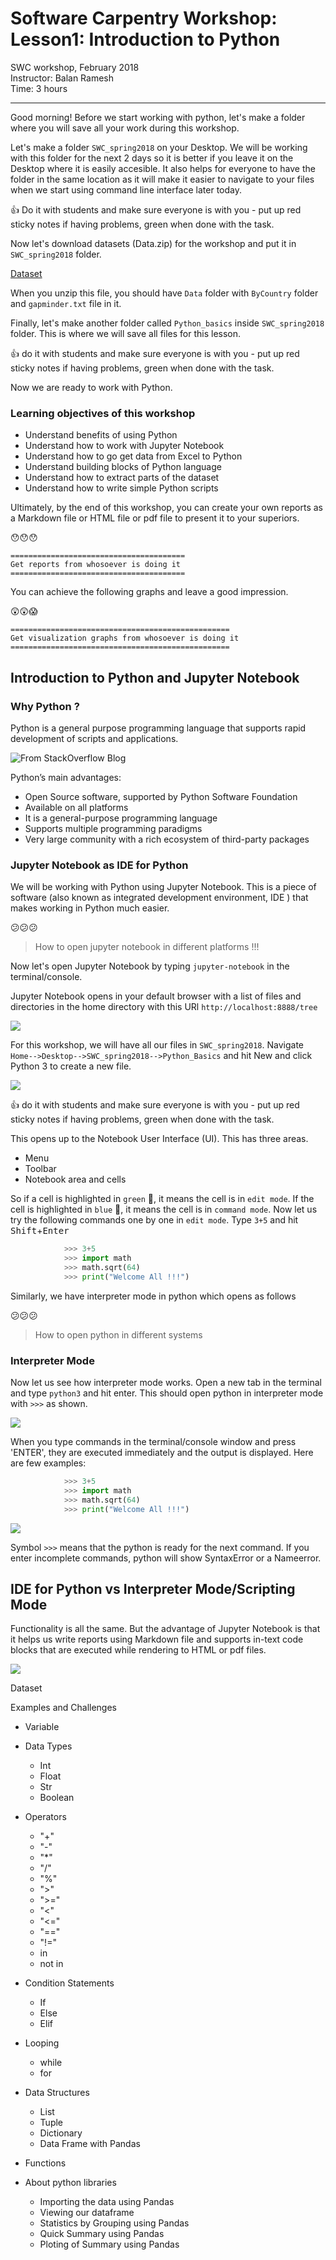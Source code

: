 Software Carpentry Workshop: Lesson1: Introduction to Python
===


SWC workshop, February 2018  
Instructor: Balan Ramesh  
Time: 3 hours  

---

Good morning!
Before we start working with python, let's make a folder where you will save all your work during this workshop.

Let's make a folder `SWC_spring2018` on your Desktop. We will be working with this folder for the next 2 days so it is better if you leave it on the Desktop where it is easily accesible. It also helps for everyone to have the folder in the same location as it will make it easier to navigate to your files when we start using command line interface later today.

:+1: Do it with students and make sure everyone is with you - put up red sticky notes if having problems, green when done with the task. 

Now let's download datasets (Data.zip) for the workshop and put it in `SWC_spring2018` folder.

[Dataset](https://raw.githubusercontent.com/AnnaWilliford/2017-11-11-UTA/gh-pages/workshop/SWC_fall2017/Data.zip)

When you unzip this file, you should have `Data` folder with `ByCountry` folder and `gapminder.txt` file in it.


Finally, let's make another folder called  `Python_basics` inside `SWC_spring2018` folder. This is where we will save all files for this lesson.

:+1: do it with students and make sure everyone is with you - put up red sticky notes if having problems, green when done with the task.


Now we are ready to work with Python.

### Learning objectives of this workshop

- Understand benefits of using Python
- Understand how to work with Jupyter Notebook
- Understand how to go get data from Excel to Python
- Understand building blocks of Python language
- Understand how to extract parts of the dataset
- Understand how to write simple Python scripts

Ultimately, by the end of this workshop, you can create your own reports as a Markdown file or HTML file or pdf file to present it to your superiors.

:hushed::hushed::hushed:
```
=======================================
Get reports from whosoever is doing it
=======================================
```

You can achieve the following graphs and leave a good impression.

:astonished::astonished::scream:
```
=================================================
Get visualization graphs from whosoever is doing it
=================================================
```

## Introduction to Python and Jupyter Notebook

### Why Python ?

Python is a general purpose programming language that supports rapid development of scripts and applications.

![From StackOverflow Blog](https://zgab33vy595fw5zq-zippykid.netdna-ssl.com/wp-content/uploads/2017/09/growth_major_languages-1-1024x878.png)

Python’s main advantages:

* Open Source software, supported by Python Software Foundation
* Available on all platforms
* It is a general-purpose programming language
* Supports multiple programming paradigms
* Very large community with a rich ecosystem of third-party packages

### Jupyter Notebook as IDE for Python

We will be working with Python using Jupyter Notebook. This is a piece of software (also known as integrated development environment, IDE ) that makes working in Python much easier. 

:confused::confused::confused:
> How to open jupyter notebook in different platforms !!!

Now let's open Jupyter Notebook by typing `jupyter-notebook` in the terminal/console.

Jupyter Notebook opens in your default browser with a list of files and directories in the home directory with this URl `http://localhost:8888/tree`  

![](./First.png)

For this workshop, we will have all our files in `SWC_spring2018`. Navigate `Home-->Desktop-->SWC_spring2018-->Python_Basics` and hit New and click Python 3 to create a new file.

![](./Second.png)

:+1: do it with students and make sure everyone is with you - put up red sticky notes if having problems, green when done with the task.

This opens up to the Notebook User Interface (UI). This has three areas.

* Menu 
* Toolbar
* Notebook area and cells

So if a cell is highlighted in `green` :green_heart:, it means the cell is in `edit mode`. If the cell is highlighted in `blue` :blue_heart:, it means the cell is in `command mode`.
 Now let us try the following commands one by one in `edit mode`. Type `3+5` and hit <kbd>Shift</kbd>+<kbd>Enter</kbd>

```python
            >>> 3+5
            >>> import math
            >>> math.sqrt(64) 
            >>> print("Welcome All !!!")
```

Similarly, we have interpreter mode in python which opens as follows

:confused::confused::confused:
> How to open python in different systems


### Interpreter Mode

Now let us see how interpreter mode works. Open a new tab in the terminal and type `python3` and hit enter.
This should open python in interpreter mode with `>>>` as shown.

![](./Third.png)

When you type commands in the terminal/console window and press 'ENTER', they are executed immediately and the output is displayed. Here are few examples:  

```python
            >>> 3+5
            >>> import math
            >>> math.sqrt(64) 
            >>> print("Welcome All !!!")
```
            
![](./Fourth.png)            

Symbol `>>>` means that the python is ready for the next command. If you enter incomplete commands, python will show SyntaxError or a Nameerror. 

## IDE for Python vs Interpreter Mode/Scripting Mode

Functionality is all the same. But the advantage of Jupyter Notebook is that it helps us write reports using Markdown file and supports in-text code blocks that are executed while rendering to HTML or pdf files.

![](./Fifth.png)


Dataset

Examples and Challenges

* Variable

* Data Types
  * Int
  * Float
  * Str
  * Boolean

* Operators
  * "+"
  * "-"
  * "*"
  * "/"
  * "%"
  * ">"
  * ">="
  * "<"
  * "<="
  * "=="
  * "!="
  * in
  * not in
  
* Condition Statements
  * If
  * Else
  * Elif

* Looping 
  * while
  * for
  
* Data Structures
  * List
  * Tuple
  * Dictionary
  * Data Frame with Pandas
  
* Functions

* About python libraries

  * Importing the data using Pandas  
  * Viewing our dataframe
  * Statistics by Grouping using Pandas
  * Quick Summary using Pandas
  * Ploting of Summary using Pandas
  
  
  
  
  
